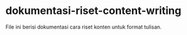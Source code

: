 # dokumentasi-riset-content-writing
File ini berisi dokumentasi cara riset konten untuk format tulisan. 
